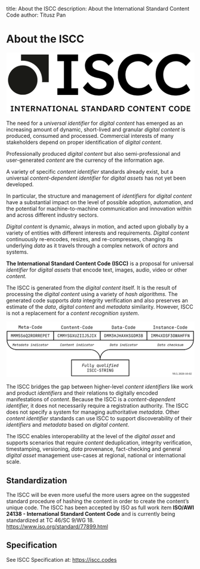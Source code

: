 title: About the ISCC
description: About the International Standard Content Code
author: Titusz Pan

# About the ISCC

![iscc-sample](images/iscc-logo.png)

The need for a *universal identifier* for *digital content* has emerged as an increasing amount of dynamic, short-lived and granular *digital content* is produced, consumed and processed. Commercial interests of many stakeholders depend on proper identification of *digital content*.

Professionally produced *digital content* but also semi-professional and user-generated *content* are the currency of the information age.

A variety of specific *content identifier* standards already exist, but a universal *content-dependent identifier* for *digital assets* has not yet been developed.

In particular, the structure and management of *identifiers* for *digital content* have a substantial impact on the level of possible adoption, automation, and the potential for machine-to-machine communication and innovation within and across different industry sectors.

*Digital content* is dynamic, always in motion, and acted upon globally by a variety of entities with different interests and requirements. *Digital content* continuously re-encodes, resizes, and re-compresses, changing its underlying *data* as it travels through a complex network of *actors* and systems.

**The International Standard Content Code (ISCC)** is a proposal for universal *identifier* for *digital assets* that encode text, images, audio, video or other *content.*

The ISCC is generated from the *digital content* itself. It is the result of processing the *digital content* using a variety of *hash algorithms.* The generated code supports *data* integrity verification and also preserves an estimate of the *data*, *digital content* and *metadata* similarity. However, ISCC is not a replacement for a *content recognition system*.

![ISCC Components Structure](images/iscc-components.svg)

The ISCC bridges the gap between higher-level *content identifiers* like work and product *identifiers* and their relations to digitally encoded manifestations of *content*. Because the ISCC is a *content-dependent identifier,* it does not necessarily require a registration authority. The ISCC does not specify a system for managing authoritative *metadata*. Other *content identifier* standards can use ISCC to support discoverability of their *identifiers* and *metadata* based on *digital content*.

The ISCC enables interoperability at the level of the *digital asset* and supports scenarios that require *content* deduplication, integrity verification, timestamping, versioning, *data* provenance, fact-checking and general *digital asset* management use-cases at regional, national or international scale.

## Standardization

The ISCC will be even more useful the more users agree on the suggested standard procedure of hashing the content in order to create the content’s unique code. The ISCC has been accepted by ISO as full work item **ISO/AWI 24138 - International Standard Content Code** and is currently being standardized at TC 46/SC 9/WG 18. https://www.iso.org/standard/77899.html


## Specification

See ISCC Specification at: <https://iscc.codes>

